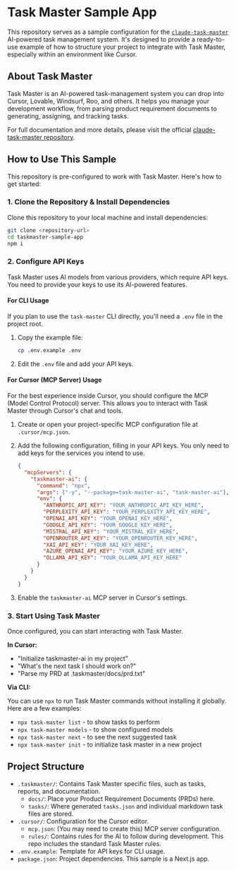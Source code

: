 # Task Master Sample App

This repository serves as a sample configuration for the [`claude-task-master`](https://github.com/eyaltoledano/claude-task-master) AI-powered task management system. It's designed to provide a ready-to-use example of how to structure your project to integrate with Task Master, especially within an environment like Cursor.

## About Task Master

Task Master is an AI-powered task-management system you can drop into Cursor, Lovable, Windsurf, Roo, and others. It helps you manage your development workflow, from parsing product requirement documents to generating, assigning, and tracking tasks.

For full documentation and more details, please visit the official [claude-task-master repository](https://github.com/eyaltoledano/claude-task-master).

## How to Use This Sample

This repository is pre-configured to work with Task Master. Here's how to get started:

### 1. Clone the Repository & Install Dependencies

Clone this repository to your local machine and install dependencies:

```bash
git clone <repository-url>
cd taskmaster-sample-app
npm i
```

### 2. Configure API Keys

Task Master uses AI models from various providers, which require API keys. You need to provide your keys to use its AI-powered features.

#### For CLI Usage

If you plan to use the `task-master` CLI directly, you'll need a `.env` file in the project root.

1.  Copy the example file:
    ```bash
    cp .env.example .env
    ```
2.  Edit the `.env` file and add your API keys.

#### For Cursor (MCP Server) Usage

For the best experience inside Cursor, you should configure the MCP (Model Control Protocol) server. This allows you to interact with Task Master through Cursor's chat and tools.

1.  Create or open your project-specific MCP configuration file at `.cursor/mcp.json`.
2.  Add the following configuration, filling in your API keys. You only need to add keys for the services you intend to use.

    ```json
    {
      "mcpServers": {
        "taskmaster-ai": {
          "command": "npx",
          "args": ["-y", "--package=task-master-ai", "task-master-ai"],
          "env": {
            "ANTHROPIC_API_KEY": "YOUR_ANTHROPIC_API_KEY_HERE",
            "PERPLEXITY_API_KEY": "YOUR_PERPLEXITY_API_KEY_HERE",
            "OPENAI_API_KEY": "YOUR_OPENAI_KEY_HERE",
            "GOOGLE_API_KEY": "YOUR_GOOGLE_KEY_HERE",
            "MISTRAL_API_KEY": "YOUR_MISTRAL_KEY_HERE",
            "OPENROUTER_API_KEY": "YOUR_OPENROUTER_KEY_HERE",
            "XAI_API_KEY": "YOUR_XAI_KEY_HERE",
            "AZURE_OPENAI_API_KEY": "YOUR_AZURE_KEY_HERE",
            "OLLAMA_API_KEY": "YOUR_OLLAMA_API_KEY_HERE"
          }
        }
      }
    }
    ```

3.  Enable the `taskmaster-ai` MCP server in Cursor's settings.

### 3. Start Using Task Master

Once configured, you can start interacting with Task Master.

**In Cursor:**

- "Initialize taskmaster-ai in my project"
- "What's the next task I should work on?"
- "Parse my PRD at .taskmaster/docs/prd.txt"

**Via CLI:**

You can use `npx` to run Task Master commands without installing it globally. Here are a few examples:

- `npx task-master list` - to show tasks to perform
- `npx task-master models` - to show configured models
- `npx task-master next` - to see the next suggested task
- `npx task-master init` - to initialize task master in a new project

## Project Structure

- `.taskmaster/`: Contains Task Master specific files, such as tasks, reports, and documentation.
  - `docs/`: Place your Product Requirement Documents (PRDs) here.
  - `tasks/`: Where generated `tasks.json` and individual markdown task files are stored.
- `.cursor/`: Configuration for the Cursor editor.
  - `mcp.json`: (You may need to create this) MCP server configuration.
  - `rules/`: Contains rules for the AI to follow during development. This repo includes the standard Task Master rules.
- `.env.example`: Template for API keys for CLI usage.
- `package.json`: Project dependencies. This sample is a Next.js app.
